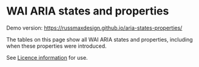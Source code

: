 # WAI ARIA states and properties

Demo version: https://russmaxdesign.github.io/aria-states-properties/

The tables on this page show all WAI ARIA states and properties, including when these properties were introduced.

See [Licence information](LICENCE) for use.
